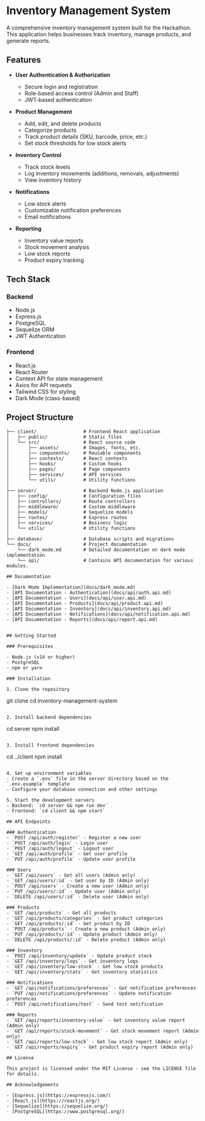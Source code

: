 # Inventory Management System

A comprehensive inventory management system built for the Hackathon. This application helps businesses track inventory, manage products, and generate reports.

## Features

- **User Authentication & Authorization**

  - Secure login and registration
  - Role-based access control (Admin and Staff)
  - JWT-based authentication

- **Product Management**

  - Add, edit, and delete products
  - Categorize products
  - Track product details (SKU, barcode, price, etc.)
  - Set stock thresholds for low stock alerts

- **Inventory Control**

  - Track stock levels
  - Log inventory movements (additions, removals, adjustments)
  - View inventory history

- **Notifications**

  - Low stock alerts
  - Customizable notification preferences
  - Email notifications

- **Reporting**
  - Inventory value reports
  - Stock movement analysis
  - Low stock reports
  - Product expiry tracking

## Tech Stack

### Backend

- Node.js
- Express.js
- PostgreSQL
- Sequelize ORM
- JWT Authentication

### Frontend

- React.js
- React Router
- Context API for state management
- Axios for API requests
- Tailwind CSS for styling
- Dark Mode (class-based)

## Project Structure

```
├── client/                 # Frontend React application
│   ├── public/             # Static files
│   └── src/                # React source code
│       ├── assets/         # Images, fonts, etc.
│       ├── components/     # Reusable components
│       ├── contexts/       # React contexts
│       ├── hooks/          # Custom hooks
│       ├── pages/          # Page components
│       ├── services/       # API services
│       └── utils/          # Utility functions
│
├── server/                 # Backend Node.js application
│   ├── config/             # Configuration files
│   ├── controllers/        # Route controllers
│   ├── middleware/         # Custom middleware
│   ├── models/             # Sequelize models
│   ├── routes/             # Express routes
│   ├── services/           # Business logic
│   └── utils/              # Utility functions
│
├── database/               # Database scripts and migrations
└── docs/                   # Project documentation
    └── dark_mode.md        # Detailed documentation on dark mode implementation
    └── api/                # Contains API documentation for various modules.

## Documentation

- [Dark Mode Implementation](docs/dark_mode.md)
- [API Documentation - Authentication](docs/api/auth.api.md)
- [API Documentation - Users](docs/api/user.api.md)
- [API Documentation - Products](docs/api/product.api.md)
- [API Documentation - Inventory](docs/api/inventory.api.md)
- [API Documentation - Notifications](docs/api/notification.api.md)
- [API Documentation - Reports](docs/api/report.api.md)


## Getting Started

### Prerequisites

- Node.js (v14 or higher)
- PostgreSQL
- npm or yarn

### Installation

1. Clone the repository
```

git clone <repository-url>
cd inventory-management-system

```

2. Install backend dependencies
```

cd server
npm install

```

3. Install frontend dependencies
```

cd ../client
npm install

```

4. Set up environment variables
- Create a `.env` file in the server directory based on the `.env.example` template
- Configure your database connection and other settings

5. Start the development servers
- Backend: `cd server && npm run dev`
- Frontend: `cd client && npm start`

## API Endpoints

### Authentication
- `POST /api/auth/register` - Register a new user
- `POST /api/auth/login` - Login user
- `POST /api/auth/logout` - Logout user
- `GET /api/auth/profile` - Get user profile
- `PUT /api/auth/profile` - Update user profile

### Users
- `GET /api/users` - Get all users (Admin only)
- `GET /api/users/:id` - Get user by ID (Admin only)
- `POST /api/users` - Create a new user (Admin only)
- `PUT /api/users/:id` - Update user (Admin only)
- `DELETE /api/users/:id` - Delete user (Admin only)

### Products
- `GET /api/products` - Get all products
- `GET /api/products/categories` - Get product categories
- `GET /api/products/:id` - Get product by ID
- `POST /api/products` - Create a new product (Admin only)
- `PUT /api/products/:id` - Update product (Admin only)
- `DELETE /api/products/:id` - Delete product (Admin only)

### Inventory
- `POST /api/inventory/update` - Update product stock
- `GET /api/inventory/logs` - Get inventory logs
- `GET /api/inventory/low-stock` - Get low stock products
- `GET /api/inventory/stats` - Get inventory statistics

### Notifications
- `GET /api/notifications/preferences` - Get notification preferences
- `PUT /api/notifications/preferences` - Update notification preferences
- `POST /api/notifications/test` - Send test notification

### Reports
- `GET /api/reports/inventory-value` - Get inventory value report (Admin only)
- `GET /api/reports/stock-movement` - Get stock movement report (Admin only)
- `GET /api/reports/low-stock` - Get low stock report (Admin only)
- `GET /api/reports/expiry` - Get product expiry report (Admin only)

## License

This project is licensed under the MIT License - see the LICENSE file for details.

## Acknowledgements

- [Express.js](https://expressjs.com/)
- [React.js](https://reactjs.org/)
- [Sequelize](https://sequelize.org/)
- [PostgreSQL](https://www.postgresql.org/)
```
